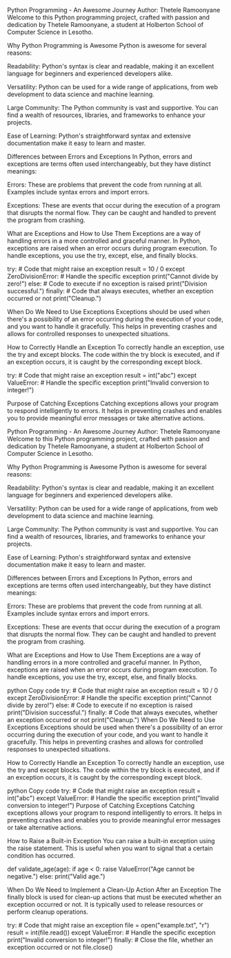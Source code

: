 Python Programming - An Awesome Journey
Author: Thetele Ramoonyane
Welcome to this Python programming project, crafted with passion and dedication by Thetele Ramoonyane, a student at Holberton School of Computer Science in Lesotho.

Why Python Programming is Awesome
Python is awesome for several reasons:

Readability: Python's syntax is clear and readable, making it an excellent language for beginners and experienced developers alike.

Versatility: Python can be used for a wide range of applications, from web development to data science and machine learning.

Large Community: The Python community is vast and supportive. You can find a wealth of resources, libraries, and frameworks to enhance your projects.

Ease of Learning: Python's straightforward syntax and extensive documentation make it easy to learn and master.

Differences between Errors and Exceptions
In Python, errors and exceptions are terms often used interchangeably, but they have distinct meanings:

Errors: These are problems that prevent the code from running at all. Examples include syntax errors and import errors.

Exceptions: These are events that occur during the execution of a program that disrupts the normal flow. They can be caught and handled to prevent the program from crashing.

What are Exceptions and How to Use Them
Exceptions are a way of handling errors in a more controlled and graceful manner. In Python, exceptions are raised when an error occurs during program execution. To handle exceptions, you use the try, except, else, and finally blocks.

try:
    # Code that might raise an exception
    result = 10 / 0
except ZeroDivisionError:
    # Handle the specific exception
    print("Cannot divide by zero!")
else:
    # Code to execute if no exception is raised
    print("Division successful.")
finally:
    # Code that always executes, whether an exception occurred or not
    print("Cleanup.")


When Do We Need to Use Exceptions
Exceptions should be used when there's a possibility of an error occurring during the execution of your code, and you want to handle it gracefully. This helps in preventing crashes and allows for controlled responses to unexpected situations.


How to Correctly Handle an Exception
To correctly handle an exception, use the try and except blocks. The code within the try block is executed, and if an exception occurs, it is caught by the corresponding except block.


try:
    # Code that might raise an exception
    result = int("abc")
except ValueError:
    # Handle the specific exception
    print("Invalid conversion to integer!")


Purpose of Catching Exceptions
Catching exceptions allows your program to respond intelligently to errors. It helps in preventing crashes and enables you to provide meaningful error messages or take alternative actions.


Python Programming - An Awesome Journey
Author: Thetele Ramoonyane
Welcome to this Python programming project, crafted with passion and dedication by Thetele Ramoonyane, a student at Holberton School of Computer Science in Lesotho.

Why Python Programming is Awesome
Python is awesome for several reasons:

Readability: Python's syntax is clear and readable, making it an excellent language for beginners and experienced developers alike.

Versatility: Python can be used for a wide range of applications, from web development to data science and machine learning.

Large Community: The Python community is vast and supportive. You can find a wealth of resources, libraries, and frameworks to enhance your projects.

Ease of Learning: Python's straightforward syntax and extensive documentation make it easy to learn and master.

Differences between Errors and Exceptions
In Python, errors and exceptions are terms often used interchangeably, but they have distinct meanings:

Errors: These are problems that prevent the code from running at all. Examples include syntax errors and import errors.

Exceptions: These are events that occur during the execution of a program that disrupts the normal flow. They can be caught and handled to prevent the program from crashing.

What are Exceptions and How to Use Them
Exceptions are a way of handling errors in a more controlled and graceful manner. In Python, exceptions are raised when an error occurs during program execution. To handle exceptions, you use the try, except, else, and finally blocks.

python
Copy code
try:
    # Code that might raise an exception
    result = 10 / 0
except ZeroDivisionError:
    # Handle the specific exception
    print("Cannot divide by zero!")
else:
    # Code to execute if no exception is raised
    print("Division successful.")
finally:
    # Code that always executes, whether an exception occurred or not
    print("Cleanup.")
When Do We Need to Use Exceptions
Exceptions should be used when there's a possibility of an error occurring during the execution of your code, and you want to handle it gracefully. This helps in preventing crashes and allows for controlled responses to unexpected situations.

How to Correctly Handle an Exception
To correctly handle an exception, use the try and except blocks. The code within the try block is executed, and if an exception occurs, it is caught by the corresponding except block.

python
Copy code
try:
    # Code that might raise an exception
    result = int("abc")
except ValueError:
    # Handle the specific exception
    print("Invalid conversion to integer!")
Purpose of Catching Exceptions
Catching exceptions allows your program to respond intelligently to errors. It helps in preventing crashes and enables you to provide meaningful error messages or take alternative actions.

How to Raise a Built-in Exception
You can raise a built-in exception using the raise statement. This is useful when you want to signal that a certain condition has occurred.

def validate_age(age):
    if age < 0:
        raise ValueError("Age cannot be negative.")
    else:
        print("Valid age.")


When Do We Need to Implement a Clean-Up Action After an Exception
The finally block is used for clean-up actions that must be executed whether an exception occurred or not. It is typically used to release resources or perform cleanup operations.

try:
    # Code that might raise an exception
    file = open("example.txt", "r")
    result = int(file.read())
except ValueError:
    # Handle the specific exception
    print("Invalid conversion to integer!")
finally:
    # Close the file, whether an exception occurred or not
    file.close()
